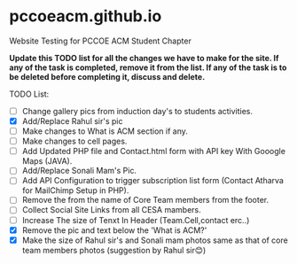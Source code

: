 # pccoeacm.github.io
Website Testing for PCCOE ACM Student Chapter

**Update this TODO list for all the changes we have to make for the site. If any of the task is completed, remove it from the list.
If any of the task is to be deleted before completing it, discuss and delete.**


TODO List:

- [ ] Change gallery pics from induction day's to students activities.
- [x] Add/Replace Rahul sir's pic
- [ ] Make changes to What is ACM section if any.
- [ ] Make changes to cell pages.
- [ ] Add Updated PHP file and Contact.html form with API key With Gooogle Maps (JAVA).
- [ ] Add/Replace Sonali Mam's Pic.
- [ ] Add API Configuration to trigger subscription list form (Contact Atharva for MailChimp Setup in PHP).
- [ ] Remove the <href> from the name of Core Team members from the footer.
- [ ] Collect Social Site Links from all CESA mambers.
- [ ] Increase The size of Tenxt In Header (Team.Cell,contact erc..)
- [x] Remove the pic and text below the 'What is ACM?'
- [x] Make the size of Rahul sir's and Sonali mam photos same as that of core team members photos (suggestion by Rahul sir😊)
